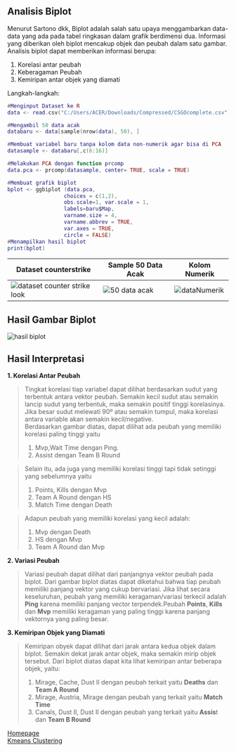 ## Analisis Biplot
Menurut Sartono dkk, Biplot adalah salah satu upaya menggambarkan data-data yang ada pada tabel ringkasan dalam grafik berdimensi dua. 
Informasi yang diberikan oleh biplot mencakup objek dan peubah dalam satu gambar.
<br>Analisis biplot dapat memberikan informasi berupa: 
  1. Korelasi antar peubah
  2. Keberagaman Peubah
  3. Kemiripan antar objek yang diamati 
 <a/>
 Langkah-langkah:
 
```lua
#Menginput Dataset ke R
data <- read.csv("C:/Users/ACER/Downloads/Compressed/CSGOcomplete.csv") 

#Mengambil 50 data acak
databaru <- data[sample(nrow(data), 50), ]

#Membuat variabel baru tanpa kolom data non-numerik agar bisa di PCA
datasample <- databaru[,c(6:16)]

#Melakukan PCA dengan function prcomp
data.pca <- prcomp(datasample, center= TRUE, scale = TRUE)

#Membuat grafik biplot
bplot <- ggbiplot (data.pca,
                  choices = c(1,2),
                  obs.scale=1, var.scale = 1,
                  labels=baru$Map,
                  varname.size = 4,
                  varname.abbrev = TRUE,
                  var.axes = TRUE,
                  circle = FALSE)
#Menampilkan hasil biplot
print(bplot)

```
|Dataset counterstrike|Sample 50 Data Acak|Kolom Numerik|
|---|----|---|
|![dataset counter strike look](https://user-images.githubusercontent.com/87527087/180614604-ab040fbd-eb6a-472e-8dd0-048332116c2b.png)|![50 data acak](https://user-images.githubusercontent.com/87527087/180614944-a13cef7d-04ed-4bdd-9d67-ffa290157e03.png)|![dataNumerik](https://user-images.githubusercontent.com/87527087/180615073-75906f03-d56f-4ccf-9a56-c38643693632.png)|

## **Hasil Gambar Biplot**
![hasil biplot](https://user-images.githubusercontent.com/87527087/180615220-57c6f3b8-94ba-48ab-81ad-bfad24ba2175.png)

## **Hasil Interpretasi**
**1. Korelasi Antar Peubah**
>Tingkat korelasi tiap variabel dapat dilihat berdasarkan sudut yang terbentuk antara vektor
peubah. Semakin kecil sudut atau semakin lancip sudut yang terbentuk, maka semakin
positif tinggi korelasinya. Jika besar sudut melewati 90º atau semakin tumpul, maka
korelasi antara variable akan semakin kecil/negative.</br>
Berdasarkan gambar diatas, dapat dilihat ada peubah yang memiliki korelasi paling tinggi
yaitu
>1. Mvp,Wait Time dengan Ping.
>2. Assist dengan Team B Round

>Selain itu, ada juga yang memiliki korelasi tinggi tapi tidak setinggi yang sebelumnya yaitu
>1. Points, Kills dengan Mvp
>2. Team A Round dengan HS
>3. Match Time dengan Death <br/>

>Adapun peubah yang memiliki korelasi yang kecil adalah:
>1. Mvp dengan Death
>2. HS dengan Mvp
>3. Team A Round dan Mvp

**2. Variasi Peubah**
>Variasi peubah dapat dilihat dari panjangnya vektor peubah pada biplot. Dari gambar biplot diatas dapat
diketahui bahwa tiap peubah memiliki panjang vektor yang cukup bervariasi. Jika lihat
secara keseluruhan, peubah yang memiliki keragaman/variasi terkecil adalah **Ping** karena
memiliki panjang vector terpendek.Peubah **Points**, **Kills** dan **Mvp** memiliki keragaman
yang paling tinggi karena panjang vektornya yang paling besar.

**3. Kemiripan Objek yang Diamati**
>Kemiripan obyek dapat dilihat dari jarak antara kedua objek dalam biplot. Semakin dekat
jarak antar objek, maka semakin mirip objek tersebut. Dari biplot diatas dapat kita lihat
kemiripan antar beberapa objek, yaitu:
>1. Mirage, Cache, Dust II dengan peubah terkait yaitu **Deaths** dan **Team A Round**
>2. Mirage, Austria, Mirage dengan peubah yang terkait yaitu **Match Time**
>3. Canals, Dust II, Dust II dengan peubah yang terkait yaitu **Assis**t dan **Team B Round**
<a/>

[Homepage](https://github.com/WiseStar282/Clustering-Project) <br>
[Kmeans Clustering](https://github.com/WiseStar282/Clustering-Project/blob/main/K-MeansClust.md)
